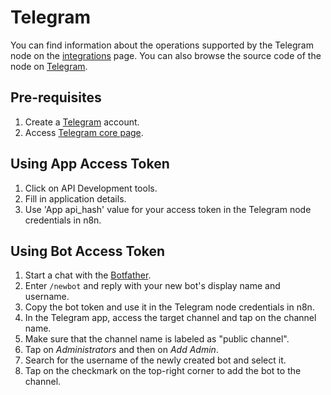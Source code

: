 # Telegram

You can find information about the operations supported by the Telegram node on the [integrations](https://n8n.io/integrations/n8n-nodes-base.telegram) page. You can also browse the source code of the node on [Telegram](https://github.com/n8n-io/n8n/tree/master/packages/nodes-base/nodes/Telegram).

## Pre-requisites

1. Create a [Telegram](https://telegram.com/) account.
2. Access [Telegram core page](https://my.telegram.org/).

## Using App Access Token

1. Click on API Development tools.
2. Fill in application details.
3. Use 'App api_hash' value for your access token in the Telegram node credentials in n8n.

## Using Bot Access Token

1. Start a chat with the [Botfather](https://telegram.me/BotFather).
2. Enter `/newbot` and reply with your new bot's display name and username.
3. Copy the bot token and use it in the Telegram node credentials in n8n.
4. In the Telegram app, access the target channel and tap on the channel name.
5. Make sure that the channel name is labeled as "public channel".
6. Tap on *Administrators* and then on *Add Admin*.
7. Search for the username of the newly created bot and select it.
8. Tap on the checkmark on the top-right corner to add the bot to the channel.